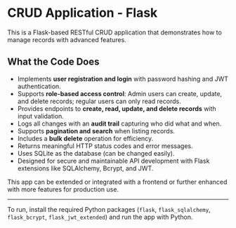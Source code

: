 # CRUD Application - Flask

This is a Flask-based RESTful CRUD application that demonstrates how to manage records with advanced features.

## What the Code Does

- Implements **user registration and login** with password hashing and JWT authentication.
- Supports **role-based access control**: Admin users can create, update, and delete records; regular users can only read records.
- Provides endpoints to **create, read, update, and delete records** with input validation.
- Logs all changes with an **audit trail** capturing who did what and when.
- Supports **pagination and search** when listing records.
- Includes a **bulk delete** operation for efficiency.
- Returns meaningful HTTP status codes and error messages.
- Uses SQLite as the database (can be changed easily).
- Designed for secure and maintainable API development with Flask extensions like SQLAlchemy, Bcrypt, and JWT.

This app can be extended or integrated with a frontend or further enhanced with more features for production use.

---

To run, install the required Python packages (`flask`, `flask_sqlalchemy`, `flask_bcrypt`, `flask_jwt_extended`) and run the app with Python.
